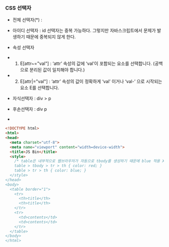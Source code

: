 ### CSS 선택자
- 전체 선택자(*) :
- 아이디 선택자 : id 선택자는 중복 가능하다. 그렇지만 자바스크립트에서 문제가 발생하기 때문에 중복되지 않게 한다.
- 속성 선택자
- 1. E[attr~="val"] :  ‘attr’ 속성의 값에 ‘val’이 포함되는 요소를 선택합니다.
(공백으로 분리된 값이 일치해야 합니다.)
- 2. E[attr|="val"] : ‘attr’ 속성의 값이 정확하게 ‘val’ 이거나
‘val-’ 으로 시작되는 요소 E를 선택합니다.

- 자식선택자 : div > p
- 후손선택자 : div p

-

```html
<!DOCTYPE html>
<html>
<head>
  <meta charset="utf-8">
  <meta name="viewport" content="width=device-width">
  <title>JS Bin</title>
  <style>
    /* table은 내부적으로 웹브라우저가 자동으로 tbody를 생성하기 때문에 blue 적용 X
    table > tbody > tr > th { color: red; }
    table > tr > th { color: blue; }
  </style>
</head>
<body>
  <table border="1">
    <tr>
      <th>title</th>
      <th>title</th>
    </tr>
    <tr>
      <td>contents</td>
      <td>contents</td>
    </tr>
  </table>
</body>
</html>
```
